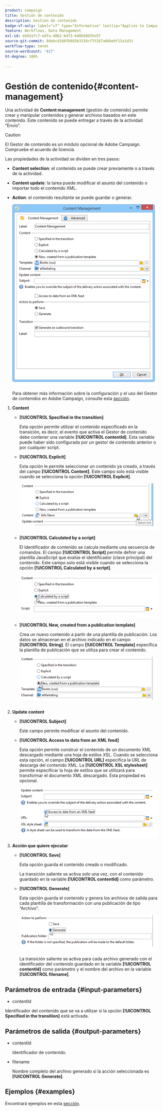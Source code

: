 ```yaml
---
product: campaign
title: Gestión de contenido
description: Gestión de contenido
badge-v7-only: label="v7" type="Informative" tooltip="Applies to Campaign Classic v7 only"
feature: Workflows, Data Management
exl-id: eb92a7c7-edfa-4062-b473-6d8b50d35e5f
source-git-commit: 8debcd3d8fb883b3316cf75187a86bebf15a1d31
workflow-type: tm+mt
source-wordcount: '417'
ht-degree: 100%

---
```


# Gestión de contenido{#content-management}



Una actividad de **Content management** (gestión de contenido) permite crear y manipular contenidos y generar archivos basados en este contenido. Este contenido se puede entregar a través de la actividad “Envío”.

>[!CAUTION]
>
>El Gestor de contenido es un módulo opcional de Adobe Campaign. Compruebe el acuerdo de licencia.

Las propiedades de la actividad se dividen en tres pasos:

* **Content selection**: el contenido se puede crear previamente o a través de la actividad.
* **Content update**: la tarea puede modificar el asunto del contenido o importar todo el contenido XML.
* **Action**: el contenido resultante se puede guardar o generar.

   ![](assets/content_mgmt_edit.png)

   Para obtener más información sobre la configuración y el uso del Gestor de contenidos en Adobe Campaign, consulte esta [sección](../../delivery/using/about-content-management.md).

1. **Content**

   * **[!UICONTROL Specified in the transition]**

      Esta opción permite utilizar el contenido especificado en la transición, es decir, el evento que activa el Gestor de contenido debe contener una variable **[!UICONTROL contentId]**. Esta variable puede haber sido configurada por un gestor de contenido anterior o por cualquier script.

   * **[!UICONTROL Explicit]**

      Esta opción le permite seleccionar un contenido ya creado, a través del campo **[!UICONTROL Content]**. Este campo solo está visible cuando se selecciona la opción **[!UICONTROL Explicit]**.

      ![](assets/content_mgmt_explicit.png)

   * **[!UICONTROL Calculated by a script]**

      El identificador de contenido se calcula mediante una secuencia de comandos. El campo **[!UICONTROL Script]** permite definir una plantilla JavaScript que evalúe el identificador (clave principal) del contenido. Este campo solo está visible cuando se selecciona la opción **[!UICONTROL Calculated by a script]**.

      ![](assets/content_mgmt_script.png)

   * **[!UICONTROL New, created from a publication template]**

      Crea un nuevo contenido a partir de una plantilla de publicación. Los datos se almacenan en el archivo indicado en el campo **[!UICONTROL String]**. El campo **[!UICONTROL Template]** especifica la plantilla de publicación que se utiliza para crear el contenido.

      ![](assets/content_mgmt_new.png)

1. **Update content**

   * **[!UICONTROL Subject]**

      Este campo permite modificar el asunto del contenido.

   * **[!UICONTROL Access to data from an XML feed]**

      Esta opción permite construir el contenido de un documento XML descargado mediante una hoja de estilos XSL. Cuando se selecciona esta opción, el campo **[!UICONTROL URL]** especifica la URL de descarga del contenido XML. La **[!UICONTROL XSL stylesheet]** permite especificar la hoja de estilos que se utilizará para transformar el documento XML descargado. Esta propiedad es opcional.

      ![](assets/content_mgmt_xmlcontent.png)

1. **Acción que quiere ejecutar**

   * **[!UICONTROL Save]**

      Esta opción guarda el contenido creado o modificado.

      La transición saliente se activa solo una vez, con el contenido guardado en la variable **[!UICONTROL contentId]** como parámetro.

   * **[!UICONTROL Generate]**

      Esta opción guarda el contenido y genera los archivos de salida para cada plantilla de transformación con una publicación de tipo “Archivo”.

      ![](assets/content_mgmt_generate.png)

      La transición saliente se activa para cada archivo generado con el identificador del contenido guardado en la variable **[!UICONTROL contentId]** como parámetro y el nombre del archivo en la variable **[!UICONTROL filename]**.

## Parámetros de entrada {#input-parameters}

* contentId

Identificador del contenido que se va a utilizar si la opción **[!UICONTROL Specified in the transition]** está activada.

## Parámetros de salida {#output-parameters}

* contentId

   Identificador de contenido.

* filename

   Nombre completo del archivo generado si la acción seleccionada es **[!UICONTROL Generate]**.

## Ejemplos {#examples}

Encontrará ejemplos en esta [sección](../../delivery/using/automating-via-workflows.md#examples).
